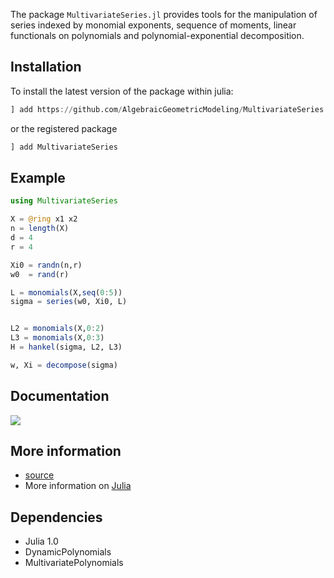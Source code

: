 The package `MultivariateSeries.jl` provides tools for the manipulation of
series indexed by monomial exponents, sequence of moments, linear functionals on polynomials
and polynomial-exponential decomposition.

## Installation

To install the latest version of the package within julia:

```julia
] add https://github.com/AlgebraicGeometricModeling/MultivariateSeries.jl.git
```

or the registered package

```julia
] add MultivariateSeries
```

## Example

```julia
using MultivariateSeries

X = @ring x1 x2 
n = length(X)
d = 4
r = 4

Xi0 = randn(n,r)
w0  = rand(r)

L = monomials(X,seq(0:5))
sigma = series(w0, Xi0, L)


L2 = monomials(X,0:2)
L3 = monomials(X,0:3)
H = hankel(sigma, L2, L3)

w, Xi = decompose(sigma)
```

## Documentation
    
[![](https://img.shields.io/badge/docs-latest-blue.svg)](https://AlgebraicGeometricModeling.github.io/MultivariateSeries.jl/)

## More information

   - [source](https://github.com/AlgebraicGeometricModeling/MultivariateSeries.jl)
   - More information on [Julia](https://julialang.org/)


## Dependencies

- Julia 1.0
- DynamicPolynomials
- MultivariatePolynomials
